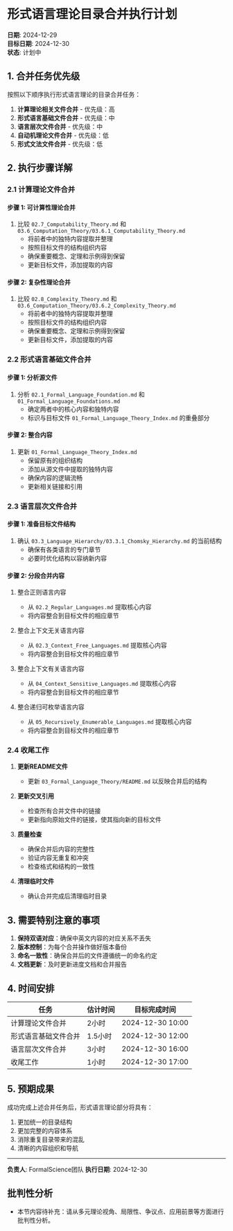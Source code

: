 # 形式语言理论目录合并执行计划

**日期**: 2024-12-29  
**目标日期**: 2024-12-30  
**状态**: 计划中  

## 1. 合并任务优先级

按照以下顺序执行形式语言理论的目录合并任务：

1. **计算理论相关文件合并** - 优先级：高
2. **形式语言基础文件合并** - 优先级：中
3. **语言层次文件合并** - 优先级：中
4. **自动机理论文件合并** - 优先级：低
5. **形式文法文件合并** - 优先级：低

## 2. 执行步骤详解

### 2.1 计算理论文件合并

#### 步骤 1: 可计算性理论合并

1. 比较 `02.7_Computability_Theory.md` 和 `03.6_Computation_Theory/03.6.1_Computability_Theory.md`
   - 将前者中的独特内容提取并整理
   - 按照目标文件的结构组织内容
   - 确保重要概念、定理和示例得到保留
   - 更新目标文件，添加提取的内容

#### 步骤 2: 复杂性理论合并

1. 比较 `02.8_Complexity_Theory.md` 和 `03.6_Computation_Theory/03.6.2_Complexity_Theory.md`
   - 将前者中的独特内容提取并整理
   - 按照目标文件的结构组织内容
   - 确保重要概念、定理和示例得到保留
   - 更新目标文件，添加提取的内容

### 2.2 形式语言基础文件合并

#### 步骤 1: 分析源文件

1. 分析 `02.1_Formal_Language_Foundation.md` 和 `01_Formal_Language_Foundations.md`
   - 确定两者中的核心内容和独特内容
   - 标识与目标文件 `01_Formal_Language_Theory_Index.md` 的重叠部分

#### 步骤 2: 整合内容

1. 更新 `01_Formal_Language_Theory_Index.md`
   - 保留原有的组织结构
   - 添加从源文件中提取的独特内容
   - 确保内容的逻辑流畅
   - 更新相关链接和引用

### 2.3 语言层次文件合并

#### 步骤 1: 准备目标文件结构

1. 确认 `03.3_Language_Hierarchy/03.3.1_Chomsky_Hierarchy.md` 的当前结构
   - 确保有各类语言的专门章节
   - 必要时优化结构以容纳新内容

#### 步骤 2: 分段合并内容

1. 整合正则语言内容
   - 从 `02.2_Regular_Languages.md` 提取核心内容
   - 将内容整合到目标文件的相应章节

2. 整合上下文无关语言内容
   - 从 `02.3_Context_Free_Languages.md` 提取核心内容
   - 将内容整合到目标文件的相应章节

3. 整合上下文有关语言内容
   - 从 `04_Context_Sensitive_Languages.md` 提取核心内容
   - 将内容整合到目标文件的相应章节

4. 整合递归可枚举语言内容
   - 从 `05_Recursively_Enumerable_Languages.md` 提取核心内容
   - 将内容整合到目标文件的相应章节

### 2.4 收尾工作

1. **更新README文件**
   - 更新 `03_Formal_Language_Theory/README.md` 以反映合并后的结构

2. **更新交叉引用**
   - 检查所有合并文件中的链接
   - 更新指向原始文件的链接，使其指向新的目标文件

3. **质量检查**
   - 确保合并后内容的完整性
   - 验证内容无重复和冲突
   - 检查格式和结构的一致性

4. **清理临时文件**
   - 确认合并完成后清理临时目录

## 3. 需要特别注意的事项

1. **保持双语对应**：确保中英文内容的对应关系不丢失
2. **版本控制**：为每个合并操作做好版本备份
3. **命名一致性**：确保合并后的文件遵循统一的命名约定
4. **文档更新**：及时更新进度文档和合并报告

## 4. 时间安排

| 任务 | 估计时间 | 目标完成时间 |
|-----|---------|------------|
| 计算理论文件合并 | 2小时 | 2024-12-30 10:00 |
| 形式语言基础文件合并 | 1.5小时 | 2024-12-30 12:00 |
| 语言层次文件合并 | 3小时 | 2024-12-30 16:00 |
| 收尾工作 | 1小时 | 2024-12-30 17:00 |

## 5. 预期成果

成功完成上述合并任务后，形式语言理论部分将具有：

1. 更加统一的目录结构
2. 更加完整的内容体系
3. 消除重复目录带来的混乱
4. 清晰的内容组织和导航

---

**负责人**: FormalScience团队
**执行日期**: 2024-12-30


## 批判性分析

- 本节内容待补充：请从多元理论视角、局限性、争议点、应用前景等方面进行批判性分析。
